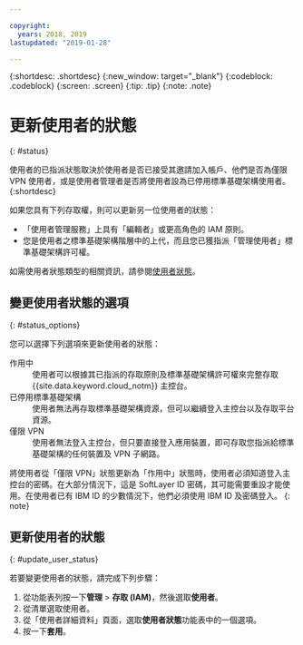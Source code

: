 ```yaml
---

copyright:
  years: 2018, 2019
lastupdated: "2019-01-28"

---
```



{:shortdesc: .shortdesc}
{:new_window: target="_blank"}
{:codeblock: .codeblock}
{:screen: .screen}
{:tip: .tip}
{:note: .note}

# 更新使用者的狀態
{: #status}

使用者的已指派狀態取決於使用者是否已接受其邀請加入帳戶、他們是否為僅限 VPN 使用者，或是使用者管理者是否將使用者設為已停用標準基礎架構使用者。
{:shortdesc}

如果您具有下列存取權，則可以更新另一位使用者的狀態：

  * 「使用者管理服務」上具有「編輯者」或更高角色的 IAM 原則。
  * 您是使用者之標準基礎架構階層中的上代，而且您已獲指派「管理使用者」標準基礎架構許可權。

如需使用者狀態類型的相關資訊，請參閱[使用者狀態](/docs/iam?topic=iam-user_status#user_status)。

## 變更使用者狀態的選項
{: #status_options}

您可以選擇下列選項來更新使用者的狀態：

<dl>
<dt>作用中</dt>
<dd>使用者可以根據其已指派的存取原則及標準基礎架構許可權來完整存取 {{site.data.keyword.cloud_notm}} 主控台。</dd>
<dt>已停用標準基礎架構</dt>
<dd>使用者無法再存取標準基礎架構資源，但可以繼續登入主控台以及存取平台資源。</dd>
<dt>僅限 VPN</dt>
<dd>使用者無法登入主控台，但只要直接登入應用裝置，即可存取您指派給標準基礎架構的任何裝置及 VPN 子網路。</dd>
</dl>

將使用者從「僅限 VPN」狀態更新為「作用中」狀態時，使用者必須知道登入主控台的密碼。在大部分情況下，這是 SoftLayer ID 密碼，其可能需要重設才能使用。在使用者已有 IBM ID 的少數情況下，他們必須使用 IBM ID 及密碼登入。
{: note}

## 更新使用者的狀態
{: #update_user_status}

若要變更使用者的狀態，請完成下列步驟：

1. 從功能表列按一下**管理** &gt; **存取 (IAM)**，然後選取**使用者**。 
2. 從清單選取使用者。
3. 從「使用者詳細資料」頁面，選取**使用者狀態**功能表中的一個選項。  
4. 按一下**套用**。


